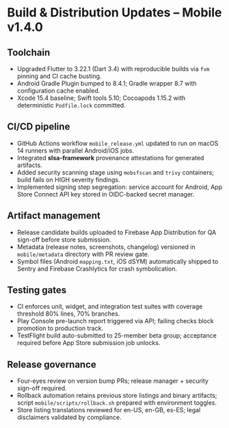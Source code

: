 # Build & Distribution Updates – Mobile v1.4.0

## Toolchain
- Upgraded Flutter to 3.22.1 (Dart 3.4) with reproducible builds via `fvm` pinning and CI cache busting.
- Android Gradle Plugin bumped to 8.4.1; Gradle wrapper 8.7 with configuration cache enabled.
- Xcode 15.4 baseline; Swift tools 5.10; Cocoapods 1.15.2 with deterministic `Podfile.lock` committed.

## CI/CD pipeline
- GitHub Actions workflow `mobile_release.yml` updated to run on macOS 14 runners with parallel Android/iOS jobs.
- Integrated **slsa-framework** provenance attestations for generated artifacts.
- Added security scanning stage using `mobsfscan` and `trivy` containers; build fails on HIGH severity findings.
- Implemented signing step segregation: service account for Android, App Store Connect API key stored in OIDC-backed secret manager.

## Artifact management
- Release candidate builds uploaded to Firebase App Distribution for QA sign-off before store submission.
- Metadata (release notes, screenshots, changelog) versioned in `mobile/metadata` directory with PR review gate.
- Symbol files (Android `mapping.txt`, iOS dSYM) automatically shipped to Sentry and Firebase Crashlytics for crash symbolication.

## Testing gates
- CI enforces unit, widget, and integration test suites with coverage threshold 80% lines, 70% branches.
- Play Console pre-launch report triggered via API; failing checks block promotion to production track.
- TestFlight build auto-submitted to 25-member beta group; acceptance required before App Store submission job unlocks.

## Release governance
- Four-eyes review on version bump PRs; release manager + security sign-off required.
- Rollback automation retains previous store listings and binary artifacts; script `mobile/scripts/rollback.sh` prepared with environment toggles.
- Store listing translations reviewed for en-US, en-GB, es-ES; legal disclaimers validated by compliance.
